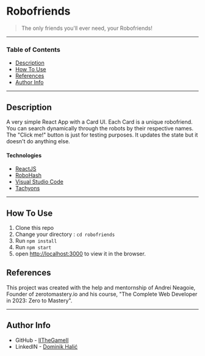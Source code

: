# Robofriends

> The only friends you'll ever need, your Robofriends!

---

### Table of Contents

- [Description](#description)
- [How To Use](#how-to-use)
- [References](#references)
- [Author Info](#author-info)

---

## Description

A very simple React App with a Card UI. Each Card is a unique robofriend. You can search dynamically through the robots by their respective names. The "Click me!" button is just for testing purposes. It updates the state but it doesn't do anything else. 
#### Technologies

- [ReactJS](https://reactjs.org/)
- [RoboHash](https://robohash.org/)
- [Visual Studio Code](https://code.visualstudio.com/)
- [Tachyons](https://tachyons.io/)

---

## How To Use

1. Clone this repo
2. Change your directory : `cd robofriends`
3. Run `npm install`
5. Run `npm start`
6. open [http://localhost:3000](http://localhost:3000) to view it in the browser.

## References

This project was created with the help and mentornship of Andrei Neagoie, Founder of zerotomastery.io and his course, "The Complete Web Developer in 2023: Zero to Mastery". 

---

## Author Info

- GitHub - [IITheGameII](https://github.com/IITheGameII)
- LinkedIN - [Dominik Halić](https://www.linkedin.com/in/dominik-hali%C4%87-55a922220/)
